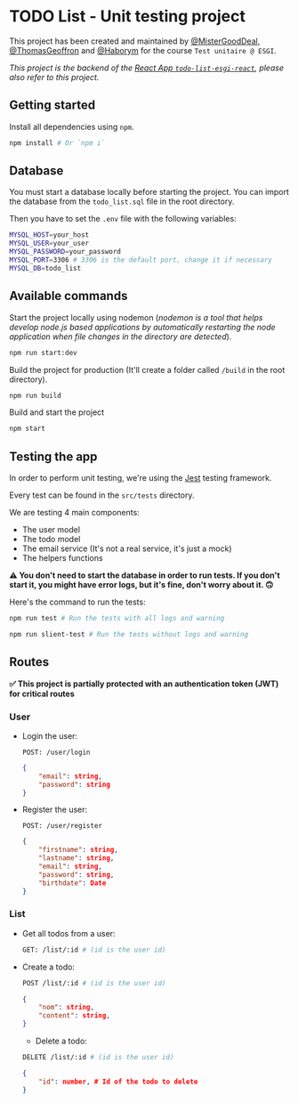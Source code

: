 # TODO List - Unit testing project
This project has been created and maintained by [@MisterGoodDeal](https://github.com/MisterGoodDeal), [@ThomasGeoffron](https://github.com/ThomasGeoffron) and [@Haborym](https://github.com/Haborym) for the course `Test unitaire @ ESGI`.

*This project is the backend of the [React App `todo-list-esgi-react`](https://github.com/MisterGoodDeal/todo-list-esgi-react), please also refer to this project.*

## Getting started

Install all dependencies using `npm`.
```bash
npm install # Or `npm i`
```

## Database 

You must start a database locally before starting the project. You can import the database from the `todo_list.sql` file in the root directory.

Then you have to set the `.env` file with the following variables:
```bash
MYSQL_HOST=your_host
MYSQL_USER=your_user
MYSQL_PASSWORD=your_password
MYSQL_PORT=3306 # 3306 is the default port, change it if necessary
MYSQL_DB=todo_list
```

## Available commands

Start the project locally using nodemon (*nodemon is a tool that helps develop node.js based applications by automatically restarting the node application when file changes in the directory are detected*).
```bash
npm run start:dev
```

Build the project for production (It'll create a folder called `/build` in the root directory).
```bash
npm run build
```

Build and start the project
```bash
npm start
```

## Testing the app

In order to perform unit testing, we're using the [Jest](https://jestjs.io/) testing framework.

Every test can be found in the `src/tests` directory.

We are testing 4 main components:
- The user model
- The todo model
- The email service (It's not a real service, it's just a mock)
- The helpers functions

**⚠️ You don't need to start the database in order to run tests. If you don't start it, you might have error logs, but it's fine, don't worry about it. 🙃**

Here's the command to run the tests:
```bash
npm run test # Run the tests with all logs and warning

npm run slient-test # Run the tests without logs and warning
```

## Routes

**✅ This project is partially protected with an authentication token (JWT) for critical routes** 

### User
- Login the user:

  `POST: /user/login`
  ```JSON
  {
      "email": string,
      "password": string
  }
  ```
- Register the user:

    `POST: /user/register`
    ```JSON
    {
        "firstname": string,
        "lastname": string,
        "email": string,
        "password": string,
        "birthdate": Date
    }
    ```

### List
- Get all todos from a user:

  ```bash
  GET: /list/:id # (id is the user id)
  ```
- Create a todo:

  ```bash
  POST /list/:id # (id is the user id)
  ```
  ```JSON
  {
      "nom": string,
      "content": string,
  }
  ```
  - Delete a todo:

  ```bash
  DELETE /list/:id # (id is the user id)
  ```
  ```JSON
  {
      "id": number, # Id of the todo to delete
  }
